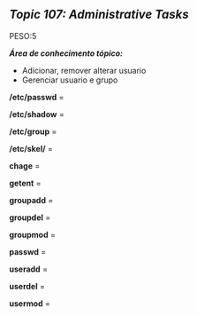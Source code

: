 ## ***Topic 107: Administrative Tasks***
PESO:5

***Área de conhecimento tópico:***

* Adicionar, remover alterar usuario
* Gerenciar usuario e grupo


**/etc/passwd** = 

**/etc/shadow** =

**/etc/group** =

**/etc/skel/** = 

**chage** =

**getent** = 

**groupadd** = 

**groupdel** =

**groupmod** = 

**passwd** =

**useradd** =

**userdel** = 

**usermod** =
